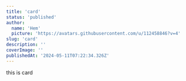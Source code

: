 ```yaml
---
title: 'card'
status: 'published'
author:
  name: 'Hem'
  picture: 'https://avatars.githubusercontent.com/u/112458846?v=4'
slug: 'card'
description: ''
coverImage: ''
publishedAt: '2024-05-11T07:22:34.326Z'
---
```


this is card